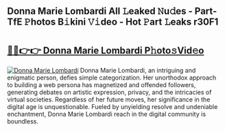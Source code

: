 ## Donna Marie Lombardi All 𝙻eaked 𝙽u𝚍es - Part-TfE 𝙿hotos B𝚒kini 𝚅𝚒deo - Hot 𝙿art 𝙻eaks r30F1

# <h2><a href="http://ld6s4a.urlbe.top/?page=Donna+Marie+Lombardi">🔗🔗👉👉 Donna Marie Lombardi P𝚑oto𝚜Vid𝚎o</a></h2>

[![Donna Marie Lombardi](https://i.imgur.com/eBuTRDB.gif)](http://ld6s4a.urlbe.top/?page=Donna+Marie+Lombardi)
Donna Marie Lombardi, an intriguing and enigmatic person, defies simple categorization. Her unorthodox approach to building a web persona has magnetized and offended followers, generating debates on artistic expression, privacy, and the intricacies of virtual societies. Regardless of her future moves, her significance in the digital age is unquestionable. Fueled by unyielding resolve and undeniable enchantment, Donna Marie Lombardi reach in the digital community is boundless.
